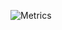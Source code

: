 ![Metrics](https://metrics.lecoq.io/andrewmcodes?template=classic&repositories.forks=true&isocalendar=1&languages=1&habits=1&reactions=1&people=1&activity=1&achievements=1&notable=1&lines=1&repositories=1&gists=1&sponsors=1&starlists=1&pagespeed=1&screenshot=1&rss=1&introduction=1&repositories=100&repositories.batch=100&repositories.forks=true&repositories.affiliations=owner&isocalendar.duration=half-year&languages.limit=8&languages.threshold=0%25&languages.colors=github&languages.sections=most-used&languages.indepth=false&languages.analysis.timeout=15&languages.categories=markup%2C%20programming&languages.recent.categories=markup%2C%20programming&languages.recent.load=300&languages.recent.days=14&habits.from=200&habits.days=14&habits.facts=true&habits.charts=true&habits.trim=false&reactions.limit=200&reactions.limit.issues=100&reactions.limit.discussions=100&reactions.limit.discussions.comments=100&reactions.days=0&reactions.display=absolute&people.limit=8&people.identicons=false&people.size=18&people.types=followers%2C%20following&people.shuffle=false&activity.limit=5&activity.load=300&activity.days=14&activity.visibility=all&activity.timestamps=false&activity.filter=all&achievements.threshold=C&achievements.secrets=true&achievements.display=detailed&achievements.limit=0&notable.from=organization&notable.repositories=false&notable.indepth=false&notable.types=commit&introduction.title=true&sponsors.sections=goal%2C%20about&starlists.limit=15&starlists.limit.repositories=0&starlists.languages=true&starlists.limit.languages=0&starlists.shuffle.repositories=true&pagespeed.url=.user.website&pagespeed.detailed=false&pagespeed.screenshot=false&rss.source=https%3A%2F%2Fandrewm.codes%2Ffeed.xml&rss.limit=4&screenshot.title=Screenshot&screenshot.url=https%3A%2F%2Fandrewm.codes%2F&screenshot.selector=body&screenshot.background=true&config.timezone=America%2FPhoenix&config.octicon=true)
